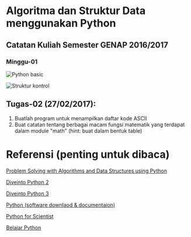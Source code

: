 # Algoritma dan Struktur Data menggunakan Python

## Catatan Kuliah Semester GENAP 2016/2017

### Minggu-01

![Python basic](https://github.com/handaga/Algoritma-dan-Struktur-Data-Python/blob/master/img/bana-class-01.jpg)

![Struktur kontrol](https://github.com/handaga/Algoritma-dan-Struktur-Data-Python/blob/master/img/struktur-kontrol.jpg)

## Tugas-02 (27/02/2017): 
	
1. Buatlah program untuk menampilkan daftar kode ASCII
2. Buat catatan tentang berbagai macam fungsi matematik yang terdapat dalam module "math" (hint: buat dalam bentuk table)


# Referensi (penting untuk dibaca)

[Problem Solving with Algorithms and Data Structures using Python](http://interactivepython.org/runestone/static/pythonds/index.html) 

[Diveinto Python 2](http://www.diveintopython.net/toc/index.html)

[Diveinto Python 3](http://www.diveintopython3.net) 

[Python (software downlaod & documentaion) ](http://www.python.org)

[Python for Scientist](https://bana.web.id/python)

[Belajar Python](https://www.tutorialspoint.com)
